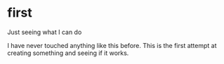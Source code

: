# first
Just seeing what I can do

I have never touched anything like this before. This is the first attempt at creating something and seeing if it works.

